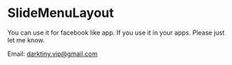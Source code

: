 SlideMenuLayout
===============

You can use it for facebook like app. 
If you use it in your apps. 
Please just let me know. 

Email: darktiny.vip@gmail.com